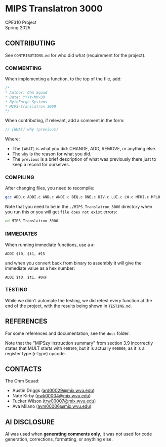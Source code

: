 # MIPS Translatron 3000

CPE310 Project  
Spring 2025  


## CONTRIBUTING

See `CONTRIBUTIONS.md` for who did what (requirement for the project).


### COMMENTING

When implementing a function, to the top of the file, add:
```c
/*
* Author: Ohm Squad
* Date: YYYY-MM-DD
* ByteForge Systems
* MIPS-Translatron 3000
*/
```

When contributing, if relevant, add a comment in the form:
```c
// [WHAT] why (previous)
```

Where:
- The `[WHAT]` is what you did: CHANGE, ADD, REMOVE, or anything else. 
- The `why` is the reason for what you did. 
- The `previous` is a brief description of what was previously there just to keep a record for ourselves.


### COMPILING

After changing files, you need to recompile:
```bash
gcc ADD.c ADDI.c AND.c ANDI.c BEQ.c BNE.c DIV.c LUI.c LW.c MFHI.c MFLO.c MIPS_Instruction.c MIPS_Interpreter.c MULT.c OR.c ORI.c SLT.c SLTI.c SUB.c SW.c -o MIPS_Interpreter.exe
```

Note that you need to be in the `./MIPS_Translatron_3000` directory when you run this or you will get `file does not exist` errors:
```bash
cd MIPS_Translatron_3000
```


### IMMEDIATES

When running immediate functions, use a `#`:
```arm-asm
ADDI $t0, $t1, #15
```

and when you convert back from binary to assembly it will give the immediate value as a hex number:
```arm-asm
ADDI $t0, $t1, #0xF
```

### TESTING

While we didn't automate the testing, we did retest every function at the end of the project, with the results being shown in `TESTING.md`.


## REFERENCES

For some references and documentation, see the `docs` folder.

Note that the "MIPSzy instruction summary" from section 3.9 incorrectly states that MULT starts with `000100`, but it is actually `000000`, as it is a register type (r-type) opcode.


## CONTACTS

The Ohm Squad:
- Austin Driggs (ard00029@mix.wvu.edu)
- Nate Kirby (nwk00004@mix.wvu.edu)
- Tucker Wilson (trw00007@mix.wvu.edu)
- Ava Milano (avm00006@mix.wvu.edu)


## AI DISCLOSURE

AI was used when **generating comments only**, it was not used for code generation, corrections, formatting, or anything else.
